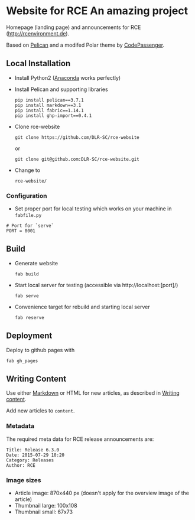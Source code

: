 # Website for RCE An amazing project

Homepage (landing page) and announcements for RCE (http://rcenvironment.de).

Based on [Pelican](http://blog.getpelican.com/) and a modifed Polar theme by [CodePassenger](http://www.codepassenger.com/).

## Local Installation

* Install Python2 ([Anaconda](https://store.continuum.io/cshop/anaconda/) works perfectly)

* Install Pelican and supporting libraries

  ```
  pip install pelican==3.7.1
  pip install markdown==3.1
  pip install fabric==1.14.1
  pip install ghp-import==0.4.1
  ```

* Clone rce-website

  ```
  git clone https://github.com/DLR-SC/rce-website
  ```
  or
  ```
  git clone git@github.com:DLR-SC/rce-website.git
  ```
* Change to 
  ```
  rce-website/
  ```

### Configuration

 * Set proper port for local testing which works on your machine in `fabfile.py`
  ```
  # Port for `serve`
  PORT = 8001
  ```

## Build 

* Generate website 
  ```
  fab build
  ```

* Start local server for testing (accessible via http://localhost:[port]/)
  ```
  fab serve
  ```

* Convenience target for rebuild and starting local server
  ```
  fab reserve
  ```

## Deployment

Deploy to github pages with
  ```
  fab gh_pages
  ```

## Writing Content

Use either [Markdown](http://daringfireball.net/projects/markdown/) or HTML for new articles, as described in [Writing content](http://docs.getpelican.com/en/3.6.3/content.html).

Add new articles to `content`.

### Metadata

The required meta data for RCE release announcements are:
```
Title: Release 6.3.0 
Date: 2015-07-29 10:20
Category: Releases
Author: RCE
```



### Image sizes

 * Article image: 870x440 px (doesn't apply for the overview image of the article)
 * Thumbnail large: 100x108
 * Thumbnail small: 67x73


